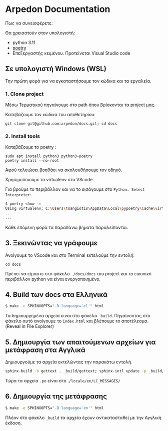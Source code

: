 # Arpedon Documentation

Πως να συνεισφέρετε:

Θα χρειαστούν στον υπολογιστή:

- python 3.11
- [poetry](https://python-poetry.org/docs/)
- Επεξεργαστής κειμένου. Προτείνεται Visual Studio code

## Σε υπολογιστή Windows (WSL)

Την πρώτη φορά για να εγκαταστήσουμε τον κώδικα και τα εργαλεία.

### 1. Clone project

Μέσω Τερματικού πηγαίνουμε στο path όπου βρίσκονται τα project μας.

Κατεβάζουμε τον κώδικα του αποθετηρίου:

```
git clone git@github.com:arpedon/docs.git; cd docs
```

### 2. Install tools

Κατεβάζουμε το poetry :

```
sudo apt install python3 python3-poetry
poetry install --no-root
```
Αφού τελειώσει βοηθάει να ακολουθήσουμε τον [οδηγό](https://code.visualstudio.com/docs/python/environments).

Χρησιμοποιούμε το virtualenv στο VScode.

Για βρούμε το περιβάλλον και να το εισάγουμε στο `Python: Select Interpreter`:

```bash
$ poetry show -v
Using virtualenv: C:\Users\tsangiotis\AppData\Local\pypoetry\Cache\virtualenvs\arpedon-docs-ih6q2V8l-py3.8
...
...
```

Κάθε επόμενη φορά τα παραπάνω βήματα παραλείπονται.


## 3. Ξεκινώντας να γράφουμε

Ανοίγουμε το VScode και στο Terminal εκτελούμε την εντολή:

```
cd docs
```

Πρέπει να είμαστε στο φάκελο `./docs/docs` του project και το εικονικό περιβάλλον python να είναι ενεργοποιημένο.

## 4. Build των docs στα Ελληνικά

```bash
$ make -e SPHINXOPTS="-D language='el'" html
```

Τα δημιουργημένα αρχεία ειναι στο φάκελο `_build`. Πηγαίνοντας στο φάκελο αυτό ανοίγουμε το `index.html` και βλέπουμε το αποτέλεσμα. (Reveal in File Explorer)

## 5. Δημιουργία των απαιτούμενων αρχείων για μετάφραση στα Αγγλικά

Δημιουργούμε τα αρχεία εκτελώντας την παρακάτω εντολή.

```bash
sphinx-build -b gettext . _build/gettext; sphinx-intl update -p _build/gettext -l en
```

Τώρα τα αρχεία `.po` είναι στο .`/locale/en/LC_MESSAGES/`

## 6. Δημιουργία της μετάφρασης

```bash
$ make -e SPHINXOPTS="-D language='en'" html
```

Πλέον στο φάκελο `_build` τα αρχεία έχουν αντικατασταθεί με την Αγγλική έκδοση.
